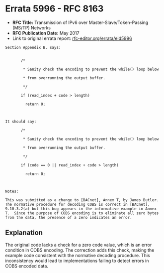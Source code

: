 # Errata 5996 - RFC 8163

- **RFC Title:** Transmission of IPv6 over Master-Slave/Token-Passing (MS/TP) Networks
- **RFC Publication Date:** May 2017
- Link to original errata report: [rfc-editor.org/errata/eid5996](https://www.rfc-editor.org/errata/eid5996)

```
Section Appendix B. says:


       /*
        * Sanity check the encoding to prevent the while() loop below
        * from overrunning the output buffer.
        */
       if (read_index + code > length)
         return 0;


It should say:

       /*
        * Sanity check the encoding to prevent the while() loop below
        * from overrunning the output buffer.
        */
       if (code == 0 || read_index + code > length)
         return 0;


Notes:

This was submitted as a change to [BACnet], Annex T, by James Butler.  The normative procedure for decoding COBS is correct in [BACnet], 9.10.3.2(a) but this bug appears in the informative example in Annex T.  Since the purpose of COBS encoding is to eliminate all zero bytes from the data, the presence of a zero indicates an error.
```

## Explanation

The original code lacks a check for a zero code value, which is an error condition in COBS encoding.  The correction adds this check, making the example code consistent with the normative decoding procedure. This inconsistency would lead to implementations failing to detect errors in COBS encoded data.
